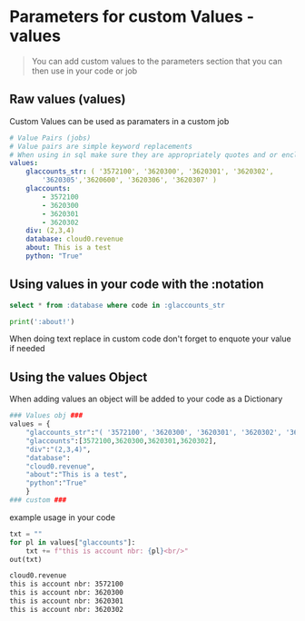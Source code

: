 <!-- markdownlint-disable MD033 -->
# Parameters for custom Values -values

> You can add custom values to the parameters section that you can then use in your code or job

## Raw values (values)

Custom Values can be used as paramaters in a custom job

```yml
# Value Pairs (jobs)
# Value pairs are simple keyword replacements
# When using in sql make sure they are appropriately quotes and or enclosed
values:
    glaccounts_str: ( '3572100', '3620300', '3620301', '3620302',
        '3620305','3620600', '3620306', '3620307' )
    glaccounts:
        - 3572100
        - 3620300
        - 3620301
        - 3620302
    div: (2,3,4)
    database: cloud0.revenue
    about: This is a test
    python: "True"
```

## Using values in your code with the :notation

```sql
select * from :database where code in :glaccounts_str
```

```python
print(':about!')
```

<ibm-notification id="notification-0" class="bx--inline-notification bx--inline-notification--warning" role="alert">
<div class="bx--inline-notification__text-wrapper">
<i class="fas fa-exclamation-circle c-yellow mgl-10 mgr-5 fa-2x"></i>
<span>When doing text replace in custom code don't forget to enquote your value if needed</span>
</div></ibm-notification>

## Using the values Object

When adding values an object will be added to your code as a Dictionary

```py
### Values obj ###
values = {
    "glaccounts_str":"( '3572100', '3620300', '3620301', '3620302', '3620305','3620600', '3620306', '3620307' )",
    "glaccounts":[3572100,3620300,3620301,3620302],
    "div":"(2,3,4)",
    "database":
    "cloud0.revenue",
    "about":"This is a test",
    "python":"True"
    }
### custom ###
```

example usage in your code

```py
txt = ""
for pl in values["glaccounts"]:
    txt += f"this is account nbr: {pl}<br/>"
out(txt)
```

```html
cloud0.revenue
this is account nbr: 3572100
this is account nbr: 3620300
this is account nbr: 3620301
this is account nbr: 3620302
```
